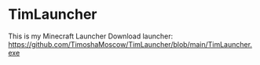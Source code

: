 # TimLauncher
This is my Minecraft Launcher
Download launcher: https://github.com/TimoshaMoscow/TimLauncher/blob/main/TimLauncher.exe
